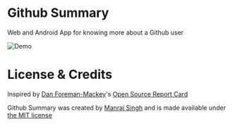 # Github Summary
Web and Android App for knowing more about a Github user

![Demo](https://github.com/ManrajGrover/Github-Summary/blob/master/assets/Screenshot.png)

# License & Credits

Inspired by [Dan Foreman-Mackey](http://dan.iel.fm/)'s [Open Source Report Card](https://github.com/dfm/osrc)

Github Summary was created by [Manraj Singh](https://github.com/ManrajGrover) and is made available under [the MIT license](https://github.com/ManrajGrover/Github-Summary/blob/master/LICENSE)
